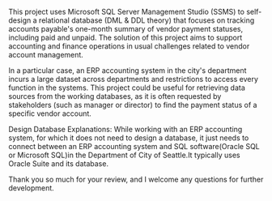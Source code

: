 This project uses Microsoft SQL Server Management Studio (SSMS) to self-design a relational database (DML & DDL theory) that focuses on tracking accounts payable's one-month summary of vendor payment statuses, including paid and unpaid. The solution of this project aims to support accounting and finance operations in usual challenges related to vendor account management.

In a particular case, an ERP accounting system in the city's department incurs a large dataset across departments and restrictions to access every function in the systems. This project could be useful for retrieving data sources from the working databases, as it is often requested by stakeholders (such as manager or director) to find the payment status of a specific vendor account.

Design Database Explanations: While working with an ERP accounting system, for which it does not need to design a database, it just needs to connect between an ERP accounting system and SQL software(Oracle SQL or Microsoft SQL)in the Department of City of Seattle.It typically uses Oracle Suite and its database.
 
Thank you so much for your review, and I welcome any questions for further development.

